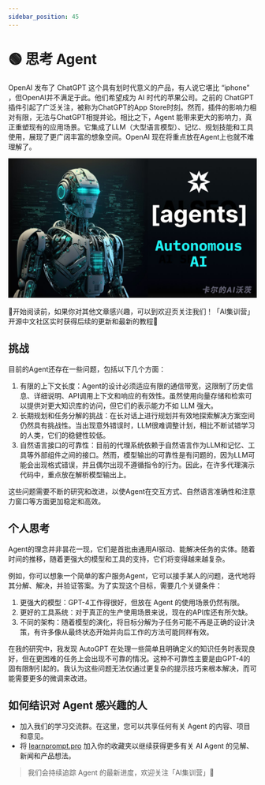 ```yaml
---
sidebar_position: 45
---
```


# 🟢 思考 Agent

OpenAI 发布了 ChatGPT 这个具有划时代意义的产品，有人说它堪比 “iphone” ，但OpenAI并不满足于此。他们希望成为 AI 时代的苹果公司。之前的 ChatGPT 插件引起了广泛关注，被称为ChatGPT的App Store时刻。然而，插件的影响力相对有限，无法与ChatGPT相提并论。相比之下，Agent 能带来更大的影响力，真正重塑现有的应用场景。它集成了LLM（大型语言模型）、记忆、规划技能和工具使用，展现了更广阔丰富的想象空间。OpenAI 现在将重点放在Agent上也就不难理解了。

![maxresdefault](./img/maxresdefault.jpg)

🎉开始阅读前，如果你对其他文章感兴趣，可以到欢迎页关注我们！「AI集训营」开源中文社区实时获得后续的更新和最新的教程🎉

## 挑战

目前的Agent还存在一些问题，包括以下几个方面：

1. 有限的上下文长度：Agent的设计必须适应有限的通信带宽，这限制了历史信息、详细说明、API调用上下文和响应的有效性。虽然使用向量存储和检索可以提供对更大知识库的访问，但它们的表示能力不如 LLM 强大。
2. 长期规划和任务分解的挑战：在长对话上进行规划并有效地探索解决方案空间仍然具有挑战性。当出现意外错误时，LLM很难调整计划，相比不断试错学习的人类，它们的稳健性较低。
3. 自然语言接口的可靠性：目前的代理系统依赖于自然语言作为LLM和记忆、工具等外部组件之间的接口。然而，模型输出的可靠性是有问题的，因为LLM可能会出现格式错误，并且偶尔出现不遵循指令的行为。因此，在许多代理演示代码中，重点放在解析模型输出上。

这些问题需要不断的研究和改进，以使Agent在交互方式、自然语言准确性和注意力窗口等方面更加稳定和高效。

## 个人思考 

Agent的理念并非昙花一现，它们是首批由通用AI驱动、能解决任务的实体。随着时间的推移，随着更强大的模型和工具的支持，它们将变得越来越复杂。

例如，你可以想象一个简单的客户服务Agent，它可以接手某人的问题，迭代地将其分解、解决，并验证答案。为了实现这个目标，需要几个关键条件：

1. 更强大的模型：GPT-4工作得很好，但放在 Agent 的使用场景仍然有限。
2. 更好的工具系统：对于真正的生产使用场景来说，现在的API库还有所欠缺。
3. 不同的架构：随着模型的演化，将目标分解为子任务可能不再是正确的设计决策，有许多像从最终状态开始并向后工作的方法可能同样有效。

在我的研究中，我发现 AutoGPT 在处理一些简单且明确定义的知识任务时表现良好，但在更困难的任务上会出现不可靠的情况。这种不可靠性主要是由GPT-4的固有限制引起的。我认为这些问题无法仅通过更复杂的提示技巧来根本解决，而可能需要更多的微调来改进。

## 如何结识对 Agent 感兴趣的人

- 加入我们的学习交流群。在这里，您可以共享任何有关 Agent 的内容、项目和意见。
- 将 [learnprompt.pro](https://www.learnprompt.pro) 加入你的收藏夹以继续获得更多有关 AI Agent 的见解、新闻和产品想法。

> 我们会持续追踪 Agent 的最新进度，欢迎关注「AI集训营」🧙

